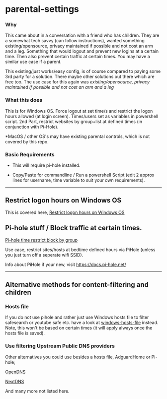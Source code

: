 <!-- Owner source https://github.com/SystemJargon/parental-settings -->

# parental-settings

### Why

This came about in a conversation with a friend who has children. They are a somewhat tech savvy (can follow instructions), wanted something existing/opensource, privacy maintained if possible and not cost an arm and a leg. Something that would logout and prevent new logins at a certain time. Then also prevent certain traffic at certain times. You may have a similar use case if a parent.

This existing/just works/easy config, is of course compared to paying some 3rd party for a solution. There maybe other solutions out there which are free too. The use case for this again was *existing/opensource, privacy maintained if possible and not cost an arm and a leg*


### What this does

This is for Windows OS. Force logout at set time/s and restrict the logon hours allowed (at login screen). Times/users set as variables in powershell script. 2nd Part, restrict websites by group+list at defined times (in conjunction with Pi-Hole). 

*MacOS / other OS's may have existing parental controls, which is not covered by this repo.

### Basic Requirements

* This will require pi-hole installed.

* Copy/Paste for commandline / Run a powershell Script (edit 2 approx lines for username, time variable to suit your own requirements).

----


## Restrict logon hours on Windows OS

This is covered here, [Restrict logon hours on Windows OS](/windows_logon_hours)


## Pi-hole stuff / Block traffic at certain times.

[Pi-hole time restrict block by group](https://github.com/SystemJargon/pi-hole/tree/main/time-restrict-block-by-group)


Use case, restrict sites/hosts at bedtime defined hours via PiHole (unless you just turn off a seperate wifi SSID).


Info about PiHole if your new, visit https://docs.pi-hole.net/



----

## Alternative methods for content-filtering and children

### Hosts file 

If you do not use pihole and rather just use Windows hosts file to filter safesearch or youtube safe etc. have a look at [windows-hosts-file](https://github.com/SystemJargon//windows-hosts-file) instead. Note, this won't be based on certain times (it will apply always once the hosts file is saved).


### Use filtering Upstream Public DNS providers
Other alternatives you could use besides a hosts file, AdguardHome or Pi-hole;

[OpenDNS](https://www.opendns.com/setupguide/#familyshield)

[NextDNS](https://nextdns.io)

And many more not listed here.
